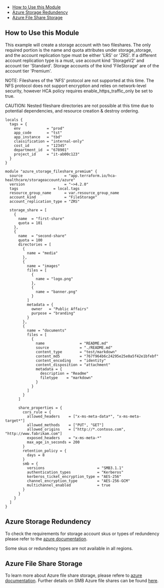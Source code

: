- [How to Use this Module](#how-to-use-this-module)
- [Azure Storage Redundency](#azure-storage-redundency)
- [Azure File Share Storage](#azure-file-share-storage)

## How to Use this Module

This example will create a storage account with two fileshares. The only required portion is the name and quota attributes under storage_storage, and the account replication type must be either 'LRS' or 'ZRS'. If a different account replication type is a must, use account kind 'StorageV2' and account tier 'Standard'. Storage accounts of the kind 'FileStorage' are of the account tier 'Premium'.

NOTE: Fileshares of the 'NFS' protocol are not supported at this time. The NFS protocol does not support encryption and relies on network-level security, however HCA policy requires enable_https_traffic_only be set to true.

CAUTION: Nested fileshare directories are not possible at this time due to potential dependencies, and resource creation & destroy ordering. 

```hcl
locals {
  tags = {
    env            = "prod"
    app_code       = "tst"
    app_instance   = "tbd"
    classification = "internal-only"
    cost_id        = "12345"
    department_id  = "678901"
    project_id     = "it-ab00c123"
  }
}

module "azure_storage_fileshare_premium" {
  source                   = "app.terraform.io/hca-healthcare/storageaccount/azure"
  version                  = "~>4.2.0"
  tags                = local.tags
  resource_group_name      = var.resource_group_name
  account_kind             = "FileStorage"
  account_replication_type = "ZRS"

  storage_share = [
    {
      name  = "first-share"
      quota = 101
    },
    {
      name  = "second-share"
      quota = 100
      directories = [
        {
          name = "media"
        },
        {
          name = "images"
          files = [
            {
              name = "logo.png"
            },
            {
              name = "banner.png"
            }
          ]
          metadata = {
            owner   = "Public Affairs"
            purpose = "branding"
          }
        },
        {
          name = "documents"
          files = [
            {
              name                = "README.md"
              source              = "./README.md"
              content_type        = "test/markdown"
              content_md5         = "767f964b6c24295e25e0a5f42e1bfebf"
              content_encoding    = "identity"
              content_disposition = "attachment"
              metadata = {
                description = "Readme"
                filetype    = "markdown"
              }
            }
          ]
        }
      ]

      share_properties = {
        cors_rule = {
          allowed_headers    = ["x-ms-meta-data*", "x-ms-meta-target*"]
          allowed_methods    = ["PUT", "GET"]
          allowed_origins    = ["http://*.contoso.com", "http://www.fabrikam.com"]
          exposed_headers    = "x-ms-meta-*"
          max_age_in_seconds = 200
        }
        retention_policy = {
          days = 8
        }
        smb = {
          versions                        = "SMB3.1.1"
          authentication_types            = "Kerberos"
          kerberos_ticket_encryption_type = "AES-256"
          channel_encryption_type         = "AES-256-GCM"
          multichannel_enabled            = true
        }
      }
    }
  ]
}
```

## Azure Storage Redundency

To check the requirements for storage account skus or types of redundency please refer to the [azure documentation](https://learn.microsoft.com/en-us/azure/storage/common/storage-redundancy?toc=%2Fazure%2Fstorage%2Fblobs%2Ftoc.json&bc=%2Fazure%2Fstorage%2Fblobs%2Fbreadcrumb%2Ftoc.json#summary-of-redundancy-options).  

Some skus or redundency types are not available in all regions. 

## Azure File Share Storage

To learn more about Azure file share storage, please refere to [azure documentation](https://learn.microsoft.com/en-us/azure/storage/files/storage-files-introduction). Further details on SMB Azure file shares can be found [here](https://learn.microsoft.com/en-us/azure/storage/files/storage-how-to-create-file-share?tabs=azure-portal).
